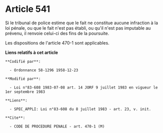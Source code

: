 # Article 541

Si le tribunal de police estime que le fait ne constitue aucune infraction à la loi pénale, ou que le fait n'est pas établi,
ou qu'il n'est pas imputable au prévenu, il renvoie celui-ci des fins de la poursuite.

Les dispositions de l'article 470-1 sont applicables.

**Liens relatifs à cet article**

	**Codifié par**:

	  - Ordonnance 58-1296 1958-12-23

	**Modifié par**:

	  - Loi n°83-608 1983-07-08 art. 14 JORF 9 juillet 1983 en vigueur le 1er septembre 1983

	**Liens**:

	  - SPEC_APPLI: Loi n°83-608 du 8 juillet 1983 - art. 23, v. init.

	**Cite**:

	  - CODE DE PROCEDURE PENALE - art. 470-1 (M)

